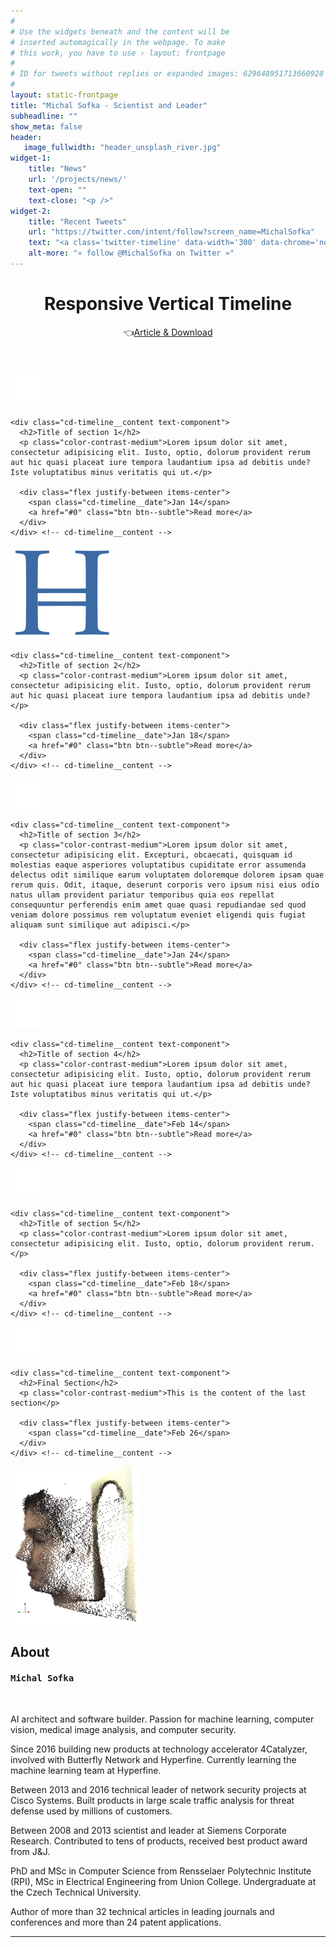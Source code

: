 ```yaml
---
#
# Use the widgets beneath and the content will be
# inserted automagically in the webpage. To make
# this work, you have to use › layout: frontpage
#
# ID for tweets without replies or expanded images: 629648951713660928
#
layout: static-frontpage
title: "Michal Sofka - Scientist and Leader"
subheadline: ""
show_meta: false
header:
   image_fullwidth: "header_unsplash_river.jpg"
widget-1:
    title: "News"
    url: '/projects/news/'
    text-open: ""
    text-close: "<p />"
widget-2:
    title: "Recent Tweets"
    url: "https://twitter.com/intent/follow?screen_name=MichalSofka"
    text: "<a class='twitter-timeline' data-width='300' data-chrome='nofooter noscrollbar transparent' data-height='640' data-dnt='true' href='https://twitter.com/MichalSofka'>Tweets by MichalSofka</a> <script async src='//platform.twitter.com/widgets.js' charset='utf-8'></script>"
    alt-more: "« follow @MichalSofka on Twitter »"
---
```



<meta charset="UTF-8">
<meta name="viewport" content="width=device-width, initial-scale=1">
<script>document.getElementsByTagName("html")[0].className += " js";</script>
<link rel="stylesheet" href="/assets/css/style.css">
<title>Responsive Vertical Timeline | CodyHouse</title>


<header class="cd-main-header text-center flex flex-column flex-center">
<h1>Responsive Vertical Timeline</h1>
<p class="margin-top-sm">👈<a class="color-inherit" href="https://codyhouse.co/gem/vertical-timeline/">Article &amp; Download</a></p>
</header>

<section class="cd-timeline js-cd-timeline">
<div class="container max-width-lg cd-timeline__container">
  <div class="cd-timeline__block">
    <div class="cd-timeline__img cd-timeline__img--picture">
      <img src="/assets/img/cd-icon-picture.svg" alt="Picture">
    </div> <!-- cd-timeline__img -->

    <div class="cd-timeline__content text-component">
      <h2>Title of section 1</h2>
      <p class="color-contrast-medium">Lorem ipsum dolor sit amet, consectetur adipisicing elit. Iusto, optio, dolorum provident rerum aut hic quasi placeat iure tempora laudantium ipsa ad debitis unde? Iste voluptatibus minus veritatis qui ut.</p>

      <div class="flex justify-between items-center">
        <span class="cd-timeline__date">Jan 14</span>
        <a href="#0" class="btn btn--subtle">Read more</a>
      </div>
    </div> <!-- cd-timeline__content -->
  </div> <!-- cd-timeline__block -->

  <div class="cd-timeline__block">
    <div class="cd-timeline__img cd-timeline__img--movie">
<!--          <img src="/assets/img/cd-icon-movie.svg" alt="Movie">
-->
      <img src="/assets/img/logo-hyperfine.jpg" alt="Movie">
    </div> <!-- cd-timeline__img -->

    <div class="cd-timeline__content text-component">
      <h2>Title of section 2</h2>
      <p class="color-contrast-medium">Lorem ipsum dolor sit amet, consectetur adipisicing elit. Iusto, optio, dolorum provident rerum aut hic quasi placeat iure tempora laudantium ipsa ad debitis unde?</p>
      
      <div class="flex justify-between items-center">
        <span class="cd-timeline__date">Jan 18</span>
        <a href="#0" class="btn btn--subtle">Read more</a>
      </div>
    </div> <!-- cd-timeline__content -->
  </div> <!-- cd-timeline__block -->

  <div class="cd-timeline__block">
    <div class="cd-timeline__img cd-timeline__img--picture">
      <img src="/assets/img/cd-icon-picture.svg" alt="Picture">
    </div> <!-- cd-timeline__img -->

    <div class="cd-timeline__content text-component">
      <h2>Title of section 3</h2>
      <p class="color-contrast-medium">Lorem ipsum dolor sit amet, consectetur adipisicing elit. Excepturi, obcaecati, quisquam id molestias eaque asperiores voluptatibus cupiditate error assumenda delectus odit similique earum voluptatem doloremque dolorem ipsam quae rerum quis. Odit, itaque, deserunt corporis vero ipsum nisi eius odio natus ullam provident pariatur temporibus quia eos repellat consequuntur perferendis enim amet quae quasi repudiandae sed quod veniam dolore possimus rem voluptatum eveniet eligendi quis fugiat aliquam sunt similique aut adipisci.</p>

      <div class="flex justify-between items-center">
        <span class="cd-timeline__date">Jan 24</span>
        <a href="#0" class="btn btn--subtle">Read more</a>
      </div>
    </div> <!-- cd-timeline__content -->
  </div> <!-- cd-timeline__block -->

  <div class="cd-timeline__block">
    <div class="cd-timeline__img cd-timeline__img--location">
      <img src="/assets/img/cd-icon-location.svg" alt="Location">
    </div> <!-- cd-timeline__img -->

    <div class="cd-timeline__content text-component">
      <h2>Title of section 4</h2>
      <p class="color-contrast-medium">Lorem ipsum dolor sit amet, consectetur adipisicing elit. Iusto, optio, dolorum provident rerum aut hic quasi placeat iure tempora laudantium ipsa ad debitis unde? Iste voluptatibus minus veritatis qui ut.</p>

      <div class="flex justify-between items-center">
        <span class="cd-timeline__date">Feb 14</span>
        <a href="#0" class="btn btn--subtle">Read more</a>
      </div>
    </div> <!-- cd-timeline__content -->
  </div> <!-- cd-timeline__block -->

  <div class="cd-timeline__block">
    <div class="cd-timeline__img cd-timeline__img--location">
      <img src="/assets/img/cd-icon-location.svg" alt="Location">
    </div> <!-- cd-timeline__img -->

    <div class="cd-timeline__content text-component">
      <h2>Title of section 5</h2>
      <p class="color-contrast-medium">Lorem ipsum dolor sit amet, consectetur adipisicing elit. Iusto, optio, dolorum provident rerum.</p>

      <div class="flex justify-between items-center">
        <span class="cd-timeline__date">Feb 18</span>
        <a href="#0" class="btn btn--subtle">Read more</a>
      </div>
    </div> <!-- cd-timeline__content -->
  </div> <!-- cd-timeline__block -->

  <div class="cd-timeline__block">
    <div class="cd-timeline__img cd-timeline__img--movie">
      <img src="/assets/img/cd-icon-movie.svg" alt="Movie">
    </div> <!-- cd-timeline__img -->

    <div class="cd-timeline__content text-component">
      <h2>Final Section</h2>
      <p class="color-contrast-medium">This is the content of the last section</p>

      <div class="flex justify-between items-center">
        <span class="cd-timeline__date">Feb 26</span>
      </div>
    </div> <!-- cd-timeline__content -->
  </div> <!-- cd-timeline__block -->
</div>
</section> <!-- cd-timeline -->
<script src="/assets/js/timeline.js"></script>

<div class="container">
  <div class="row">
    <div class="col-md-3">
      <img class="imgflip cust-padd" src="/images/michal_sofka_range.jpg">
    </div>
      <div class="col-md-8">
        <h2 class="no-marg myFont"><strong> About </strong></h2>
        <h4 class="myFont no-marg"><strong><kbd> Michal Sofka </kbd></strong></h4>
        <br>
        <p>AI architect and software builder. Passion for machine learning, computer vision, medical image analysis, and computer security.</p>
        <p>Since 2016 building new products at technology accelerator 4Catalyzer, involved with Butterfly Network and Hyperfine. Currently learning the machine learning team at Hyperfine.</p>
        <p>Between 2013 and 2016 technical leader of network security projects at Cisco Systems. Built products in large scale traffic analysis for threat defense used by millions of customers.</p>
        <p>Between 2008 and 2013 scientist and leader at Siemens Corporate Research. Contributed to tens of products, received best product award from J&amp;J.</p>
        <p>PhD and MSc in Computer Science from Rensselaer Polytechnic Institute (RPI), MSc in Electrical Engineering from Union College. Undergraduate at the Czech Technical University.</p>
        <p>Author of more than 32 technical articles in leading journals and conferences and more than 24 patent applications.</p>
      </div>
  </div>
</div>
<hr>
